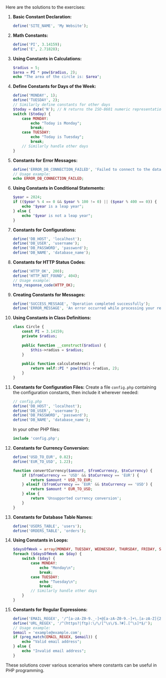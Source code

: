 Here are the solutions to the exercises:

1. **Basic Constant Declaration:**
   ```php
   define('SITE_NAME', 'My Website');
   ```

2. **Math Constants:**
   ```php
   define('PI', 3.14159);
   define('E', 2.71828);
   ```

3. **Using Constants in Calculations:**
   ```php
   $radius = 5;
   $area = PI * pow($radius, 2);
   echo "The area of the circle is: $area";
   ```

4. **Define Constants for Days of the Week:**
   ```php
   define('MONDAY', 1);
   define('TUESDAY', 2);
   // Similarly define constants for other days
   $today = date('N'); // N returns the ISO-8601 numeric representation of the day of the week
   switch ($today) {
       case MONDAY:
           echo "Today is Monday";
           break;
       case TUESDAY:
           echo "Today is Tuesday";
           break;
       // Similarly handle other days
   }
   ```

5. **Constants for Error Messages:**
   ```php
   define('ERROR_DB_CONNECTION_FAILED', 'Failed to connect to the database.');
   // Usage example:
   echo ERROR_DB_CONNECTION_FAILED;
   ```

6. **Using Constants in Conditional Statements:**
   ```php
   $year = 2024;
   if (($year % 4 == 0 && $year % 100 != 0) || ($year % 400 == 0)) {
       echo "$year is a leap year";
   } else {
       echo "$year is not a leap year";
   }
   ```

7. **Constants for Configurations:**
   ```php
   define('DB_HOST', 'localhost');
   define('DB_USER', 'username');
   define('DB_PASSWORD', 'password');
   define('DB_NAME', 'database_name');
   ```

8. **Constants for HTTP Status Codes:**
   ```php
   define('HTTP_OK', 200);
   define('HTTP_NOT_FOUND', 404);
   // Usage example:
   http_response_code(HTTP_OK);
   ```

9. **Creating Constants for Messages:**
   ```php
   define('SUCCESS_MESSAGE', 'Operation completed successfully');
   define('ERROR_MESSAGE', 'An error occurred while processing your request');
   ```

10. **Using Constants in Class Definitions:**
    ```php
    class Circle {
        const PI = 3.14159;
        private $radius;
        
        public function __construct($radius) {
            $this->radius = $radius;
        }
        
        public function calculateArea() {
            return self::PI * pow($this->radius, 2);
        }
    }
    ```

11. **Constants for Configuration Files:**
    Create a file `config.php` containing the configuration constants, then include it wherever needed:
    ```php
    // config.php
    define('DB_HOST', 'localhost');
    define('DB_USER', 'username');
    define('DB_PASSWORD', 'password');
    define('DB_NAME', 'database_name');
    ```
    In your other PHP files:
    ```php
    include 'config.php';
    ```

12. **Constants for Currency Conversion:**
    ```php
    define('USD_TO_EUR', 0.82);
    define('EUR_TO_USD', 1.22);

    function convertCurrency($amount, $fromCurrency, $toCurrency) {
        if ($fromCurrency == 'USD' && $toCurrency == 'EUR') {
            return $amount * USD_TO_EUR;
        } elseif ($fromCurrency == 'EUR' && $toCurrency == 'USD') {
            return $amount * EUR_TO_USD;
        } else {
            return 'Unsupported currency conversion';
        }
    }
    ```

13. **Constants for Database Table Names:**
    ```php
    define('USERS_TABLE', 'users');
    define('ORDERS_TABLE', 'orders');
    ```

14. **Using Constants in Loops:**
    ```php
    $daysOfWeek = array(MONDAY, TUESDAY, WEDNESDAY, THURSDAY, FRIDAY, SATURDAY, SUNDAY);
    foreach ($daysOfWeek as $day) {
        switch ($day) {
            case MONDAY:
                echo "Monday\n";
                break;
            case TUESDAY:
                echo "Tuesday\n";
                break;
            // Similarly handle other days
        }
    }
    ```

15. **Constants for Regular Expressions:**
    ```php
    define('EMAIL_REGEX', '/^[a-zA-Z0-9._-]+@[a-zA-Z0-9.-]+\.[a-zA-Z]{2,4}$/');
    define('URL_REGEX', '/^(https?|ftp):\/\/[^\s\/$.?#].[^\s]*$/');
    // Usage example:
    $email = 'example@example.com';
    if (preg_match(EMAIL_REGEX, $email)) {
        echo "Valid email address";
    } else {
        echo "Invalid email address";
    }
    ```

These solutions cover various scenarios where constants can be useful in PHP programming.